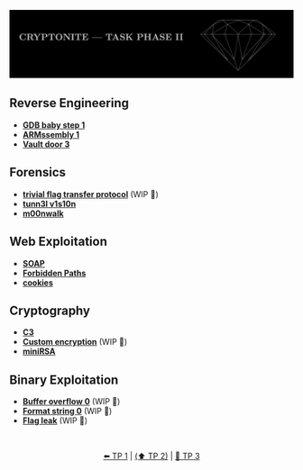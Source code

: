 ![Cryptonite header](/assets/meta/header_cryptonite_phase_2.jpg)

## Reverse Engineering
- [**GDB baby step 1**](./picoctf/Reverse_Engineering.md#gdb-baby-step-1)
- [**ARMssembly 1**](./picoctf/Reverse_Engineering.md#armssembly-1)
- [**Vault door 3**](./picoctf/Reverse_Engineering.md#vault-door-3)

## Forensics
- [**trivial flag transfer protocol**](./picoctf/Forensics.md#trivial-flag-transfer-protocol) (WIP 🚧)
- [**tunn3l v1s10n**](./picoctf/Forensics.md#tunn3l-v1s10n)
- [**m00nwalk**](./picoctf/Forensics.md#m00nwalk)

## Web Exploitation
- [**SOAP**](./picoctf/Web_Exp.md#soap)
- [**Forbidden Paths**](./picoctf/Web_Exp.md#forbidden-paths)
- [**cookies**](./picoctf/Web_Exp.md#cookies)

## Cryptography
- [**C3**](./picoctf/Cryptography.md#c3)
- [**Custom encryption**](./picoctf/Cryptography.md#custom-encryption) (WIP 🚧)
- [**miniRSA**](./picoctf/Cryptography.md#minirsa)

## Binary Exploitation
- [**Buffer overflow 0**](./picoctf/Binary_Exp.md#buffer-overflow-0) (WIP 🚧)
- [**Format string 0**](./picoctf/Binary_Exp.md#format-string-0) (WIP 🚧)
- [**Flag leak**](./picoctf/Binary_Exp.md#flag-leak) (WIP 🚧)

<br>
<div align="center">

[&#x2B05;&#xFE0F; TP 1](https://github.com/Achxy/cryptonite_taskphase_achyuth) | [(&#x2B06;&#xFE0F; TP 2)](https://github.com/Achxy/cryptonite_taskphase_2_achyuth) | [&#x1F6AB; TP 3](https://www.youtube.com/watch?v=dQw4w9WgXcQ)

</div>
